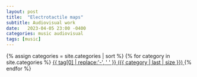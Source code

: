 ```yaml
---
layout: post
title:  "Electrotactile maps"
subtitle: Audiovisual work
date:   2023-04-05 23:00 -0400
categories: music audiovisual
tags: [music]
---
```


{% assign categories = site.categories | sort %}
{% for category in site.categories %}
 <span class="site-tag">
    <a href="/category/{{ category | first | slugify }}/"
        style="font-size: {{ category | last | size  |  times: 4 | plus: 80  }}%">
            {{ tag[0] | replace:'-', ' ' }} ({{ category | last | size }})
    </a>
</span>
{% endfor %}